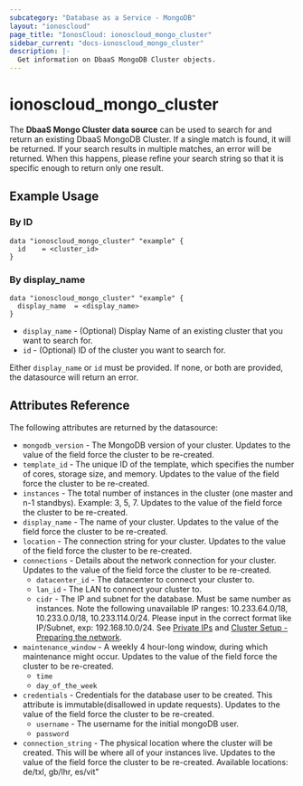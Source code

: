 ```yaml
---
subcategory: "Database as a Service - MongoDB"
layout: "ionoscloud"
page_title: "IonosCloud: ionoscloud_mongo_cluster"
sidebar_current: "docs-ionoscloud_mongo_cluster"
description: |-
  Get information on DbaaS MongoDB Cluster objects.
---
```


# ionoscloud\_mongo_cluster

The **DbaaS Mongo Cluster data source** can be used to search for and return an existing DbaaS MongoDB Cluster.
If a single match is found, it will be returned. If your search results in multiple matches, an error will be returned.
When this happens, please refine your search string so that it is specific enough to return only one result.

## Example Usage

### By ID
```hcl
data "ionoscloud_mongo_cluster" "example" {
  id	= <cluster_id>
}
```
### By display_name

```hcl
data "ionoscloud_mongo_cluster" "example" {
  display_name	= <display_name>
}
```

* `display_name` - (Optional) Display Name of an existing cluster that you want to search for.
* `id` - (Optional) ID of the cluster you want to search for.

Either `display_name` or `id` must be provided. If none, or both are provided, the datasource will return an error.

## Attributes Reference

The following attributes are returned by the datasource:

* `mongodb_version` - The MongoDB version of your cluster. Updates to the value of the field force the cluster to be re-created.
* `template_id` - The unique ID of the template, which specifies the number of cores, storage size, and memory. Updates to the value of the field force the cluster to be re-created.
* `instances` - The total number of instances in the cluster (one master and n-1 standbys). Example: 3, 5, 7. Updates to the value of the field force the cluster to be re-created.
* `display_name` - The name of your cluster. Updates to the value of the field force the cluster to be re-created.
* `location` - The connection string for your cluster. Updates to the value of the field force the cluster to be re-created.
* `connections` - Details about the network connection for your cluster. Updates to the value of the field force the cluster to be re-created.
    * `datacenter_id` - The datacenter to connect your cluster to.
    * `lan_id` -  The LAN to connect your cluster to.
    * `cidr` - The IP and subnet for the database. Must be same number as instances. Note the following unavailable IP ranges: 10.233.64.0/18, 10.233.0.0/18, 10.233.114.0/24. Please input in the correct format like IP/Subnet, exp: 192.168.10.0/24. See [Private IPs](https://www.ionos.com/help/server-cloud-infrastructure/private-network/private-ip-address-ranges/) and [Cluster Setup - Preparing the network](https://docs.ionos.com/reference/product-information/api-automation-guides/database-as-a-service/create-a-database#preparing-the-network).
* `maintenance_window` - A weekly 4 hour-long window, during which maintenance might occur.  Updates to the value of the field force the cluster to be re-created.
    * `time` 
    * `day_of_the_week`
* `credentials` - Credentials for the database user to be created. This attribute is immutable(disallowed in update requests). Updates to the value of the field force the cluster to be re-created.
    * `username` -  The username for the initial mongoDB user.
    * `password`
* `connection_string` - The physical location where the cluster will be created. This will be where all of your instances live. Updates to the value of the field force the cluster to be re-created. Available locations: de/txl, gb/lhr, es/vit"
